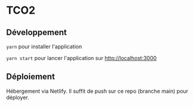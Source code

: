 # TCO2

## Développement

`yarn` pour installer l'application

`yarn start` pour lancer l'application sur [http://localhost:3000](http://localhost:3000)

## Déploiement

Hébergement via Netlify. Il suffit de push sur ce repo (branche main) pour déployer.
